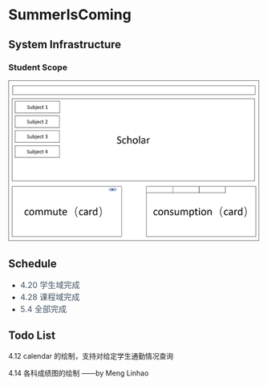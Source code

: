 <head> 
    <script defer src="https://use.fontawesome.com/releases/v5.0.0/js/all.js"></script> 
    <script defer src="https://use.fontawesome.com/releases/v5.0.0/js/v4-shims.js"></script> 
</head> 
<link rel="stylesheet" href="https://use.fontawesome.com/releases/v5.0.0/css/all.css">

# SummerIsComing

## System Infrastructure

### Student Scope

![system infrastructure](pic/系统简单介面.png)

## Schedule

- <font color="#445566" size=3>4.20 学生域完成</font> <br>
- <font color="#445566" size=3> 4.28 课程域完成 </font> <br>
- <font color="#445566" size=3>5.4 全部完成</font><br>

## Todo List

4.12 calendar 的绘制，支持对给定学生通勤情况查询 &nbsp; <i class="fas fa-check"></i>

4.14 各科成绩图的绘制 ——by Meng Linhao
